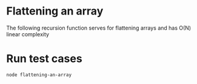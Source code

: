 # Flattening an array
The following recursion function serves for flattening arrays and has O(N) linear complexity

# Run test cases
```bash
node flattening-an-array
```

